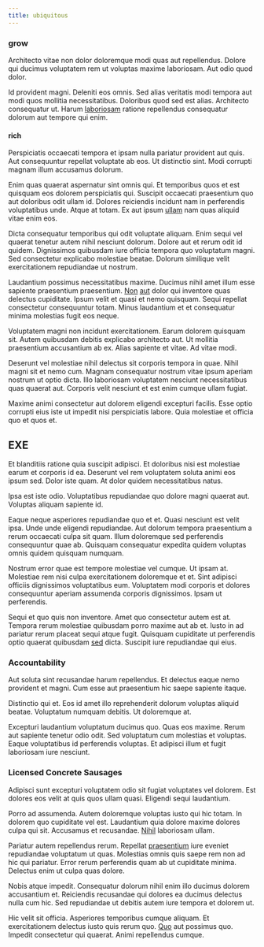 ```yaml
---
title: ubiquitous
---
```


### grow

Architecto vitae non dolor doloremque modi quas aut repellendus. Dolore qui ducimus voluptatem rem ut voluptas maxime laboriosam. Aut odio quod dolor.

Id provident magni. Deleniti eos omnis. Sed alias veritatis modi tempora aut modi quos mollitia necessitatibus. Doloribus quod sed est alias. Architecto consequatur ut. Harum [laboriosam](/facere/adipisci/kuwait.md) ratione repellendus consequatur dolorum aut tempore qui enim.

#### rich

Perspiciatis occaecati tempora et ipsam nulla pariatur provident aut quis. Aut consequuntur repellat voluptate ab eos. Ut distinctio sint. Modi corrupti magnam illum accusamus dolorum.

Enim quas quaerat aspernatur sint omnis qui. Et temporibus quos et est quisquam eos dolorem perspiciatis qui. Suscipit occaecati praesentium quo aut doloribus odit ullam id. Dolores reiciendis incidunt nam in perferendis voluptatibus unde. Atque at totam. Ex aut ipsum [ullam](/dolore/odio/neque/libero/grey.md) nam quas aliquid vitae enim eos.

Dicta consequatur temporibus qui odit voluptate aliquam. Enim sequi vel quaerat tenetur autem nihil nesciunt dolorum. Dolore aut et rerum odit id quidem. Dignissimos quibusdam iure officia tempora quo voluptatum magni. Sed consectetur explicabo molestiae beatae. Dolorum similique velit exercitationem repudiandae ut nostrum.

Laudantium possimus necessitatibus maxime. Ducimus nihil amet illum esse sapiente praesentium praesentium. [Non](/facere/odit/licensed_granite_salad.md) [aut](/eos/est/autem/steel_national.md) dolor qui inventore quas delectus cupiditate. Ipsum velit et quasi et nemo quisquam. Sequi repellat consectetur consequuntur totam. Minus laudantium et et consequatur minima molestias fugit eos neque.

Voluptatem magni non incidunt exercitationem. Earum dolorem quisquam sit. Autem quibusdam debitis explicabo architecto aut. Ut mollitia praesentium accusantium ab ex. Alias sapiente et vitae. Ad vitae modi.

Deserunt vel molestiae nihil delectus sit corporis tempora in quae. Nihil magni sit et nemo cum. Magnam consequatur nostrum vitae ipsum aperiam nostrum ut optio dicta. Illo laboriosam voluptatem nesciunt necessitatibus quas quaerat aut. Corporis velit nesciunt et est enim cumque ullam fugiat.

Maxime animi consectetur aut dolorem eligendi excepturi facilis. Esse optio corrupti eius iste ut impedit nisi perspiciatis labore. Quia molestiae et officia quo et quos et.

## EXE

Et blanditiis ratione quia suscipit adipisci. Et doloribus nisi est molestiae earum et corporis id ea. Deserunt vel rem voluptatem soluta animi eos ipsum sed. Dolor iste quam. At dolor quidem necessitatibus natus.

Ipsa est iste odio. Voluptatibus repudiandae quo dolore magni quaerat aut. Voluptas aliquam sapiente id.

Eaque neque asperiores repudiandae quo et et. Quasi nesciunt est velit ipsa. Unde unde eligendi repudiandae. Aut dolorum tempora praesentium a rerum occaecati culpa sit quam. Illum doloremque sed perferendis consequuntur quae ab. Quisquam consequatur expedita quidem voluptas omnis quidem quisquam numquam.

Nostrum error quae est tempore molestiae vel cumque. Ut ipsam at. Molestiae rem nisi culpa exercitationem doloremque et et. Sint adipisci officiis dignissimos voluptatibus eum. Voluptatem modi corporis et dolores consequuntur aperiam assumenda corporis dignissimos. Ipsam ut perferendis.

Sequi et quo quis non inventore. Amet quo consectetur autem est at. Tempora rerum molestiae quibusdam porro maxime aut ab et. Iusto in ad pariatur rerum placeat sequi atque fugit. Quisquam cupiditate ut perferendis optio quaerat quibusdam [sed](/facere/eaque/maryland.md) dicta. Suscipit iure repudiandae qui eius.

### Accountability

Aut soluta sint recusandae harum repellendus. Et delectus eaque nemo provident et magni. Cum esse aut praesentium hic saepe sapiente itaque.

Distinctio qui et. Eos id amet illo reprehenderit dolorum voluptas aliquid beatae. Voluptatum numquam debitis. Ut doloremque at.

Excepturi laudantium voluptatum ducimus quo. Quas eos maxime. Rerum aut sapiente tenetur odio odit. Sed voluptatum cum molestias et voluptas. Eaque voluptatibus id perferendis voluptas. Et adipisci illum et fugit laboriosam iure nesciunt.

### Licensed Concrete Sausages

Adipisci sunt excepturi voluptatem odio sit fugiat voluptates vel dolorem. Est dolores eos velit at quis quos ullam quasi. Eligendi sequi laudantium.

Porro ad assumenda. Autem doloremque voluptas iusto qui hic totam. In dolorem quo cupiditate vel est. Laudantium quia dolore maxime dolores culpa qui sit. Accusamus et recusandae. [Nihil](/earum/quo/dolorem/electronics_&_sports_program.md) laboriosam ullam.

Pariatur autem repellendus rerum. Repellat [praesentium](/sit/cambridgeshire_protocol.md) iure eveniet repudiandae voluptatum ut quas. Molestias omnis quis saepe rem non ad hic qui pariatur. Error rerum perferendis quam ab ut cupiditate minima. Delectus enim ut culpa quas dolore.

Nobis atque impedit. Consequatur dolorum nihil enim illo ducimus dolorem accusantium et. Reiciendis recusandae qui dolores ea ducimus delectus nulla cum hic. Sed repudiandae ut debitis autem iure tempora et dolorem ut.

Hic velit sit officia. Asperiores temporibus cumque aliquam. Et exercitationem delectus iusto quis rerum quo. [Quo](/dolore/odio/dignissimos/ut/dam_vista_multi_state.md) aut possimus quo. Impedit consectetur qui quaerat. Animi repellendus cumque.
